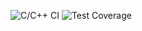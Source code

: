 ![C/C++ CI](https://github.com/ВАШ_USERNAME/ВАШ_REPOSITORY/actions/workflows/c-cpp.yml/badge.svg)
![Test Coverage](https://img.shields.io/badge/Test%20Coverage-100%25-brightgreen)
